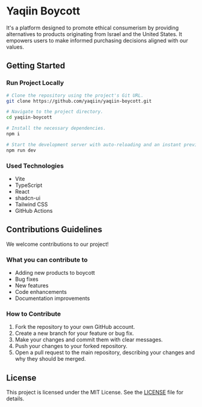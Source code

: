# Yaqiin Boycott

It's a platform designed to promote ethical consumerism by providing alternatives to products originating from Israel and the United States. It empowers users to make informed purchasing decisions aligned with our values.

## Getting Started

### Run Project Locally

```sh
# Clone the repository using the project's Git URL.
git clone https://github.com/yaqiin/yaqiin-boycott.git

# Navigate to the project directory.
cd yaqiin-boycott

# Install the necessary dependencies.
npm i

# Start the development server with auto-reloading and an instant preview.
npm run dev
```

### Used Technologies

- Vite
- TypeScript
- React
- shadcn-ui
- Tailwind CSS
- GitHub Actions

## Contributions Guidelines

We welcome contributions to our project!

### What you can contribute to
- Adding new products to boycott
- Bug fixes
- New features
- Code enhancements
- Documentation improvements

### How to Contribute
1. Fork the repository to your own GitHub account.
2. Create a new branch for your feature or bug fix.
3. Make your changes and commit them with clear messages.
4. Push your changes to your forked repository.
5. Open a pull request to the main repository, describing your changes and why they should be merged.

## License
This project is licensed under the MIT License. See the [LICENSE](LICENSE) file for details.
